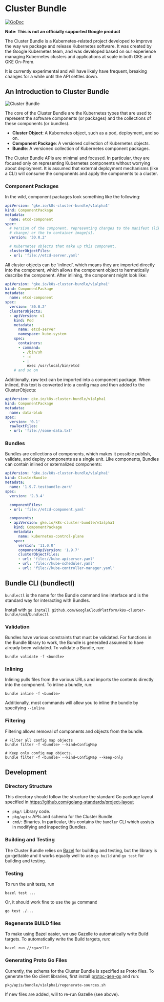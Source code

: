 # Cluster Bundle

[![GoDoc](https://godoc.org/github.com/GoogleCloudPlatform/k8s-cluster-bundle?status.svg)](https://godoc.org/github.com/GoogleCloudPlatform/k8s-cluster-bundle)

**Note: This is not an officially supported Google product**

The Cluster Bundle is a Kubernetes-related project developed to improve the way
we package and release Kubernetes software. It was created by the Google
Kubernetes team, and was developed based on our experience managing Kubernetes
clusters and applications at scale in both GKE and GKE On-Prem.

It is currently experimental and will have likely have frequent, breaking
changes for a while until the API settles down.

## An Introduction to Cluster Bundle

![Cluster Bundle](https://raw.githubusercontent.com/GoogleCloudPlatform/k8s-cluster-bundle/master/cluster_bundle.png)

The core of the Cluster Bundle are the Kubernetes types that are used to
represent the software components (or packages) and the collections of these
components (or bundles).

* **Cluster Object**: A Kubernetes object, such as a pod, deployment, and so on.
* **Component Package**: A versioned collection of Kubernetes objects.
* **Bundle**: A versioned collection of Kubernetes component packages.

The Cluster Bundle APIs are minimal and focused. In particular, they are
focused only on representing Kubernetes components without worrying about
deployment. It is assumed that external deployment mechanisms (like a CLI) will
consume the components and apply the components to a cluster.

### Component Packages

In the wild, component packages look something like the following:

```yaml
apiVersion: 'gke.io/k8s-cluster-bundle/v1alpha1'
kind: ComponentPackage
metadata:
  name: etcd-component
spec:
  # Version of the component, representing changes to the manifest (like a flag
  # change) or the to container image[s].
  version: '30.0.2'

  # Kubernetes objects that make up this component.
  clusterObjectFiles:
  - url: 'file://etcd-server.yaml'
```

All cluster objects can be 'inlined', which means they are imported directly
into the component, which allows the component object to hermetically describe
the component. After inlining, the component might look like:

```yaml
apiVersion: 'gke.io/k8s-cluster-bundle/v1alpha1'
kind: ComponentPackage
metadata:
  name: etcd-component
spec:
  version: '30.0.2'
  clusterObjects:
  - apiVersion: v1
    kind: Pod
    metadata:
      name: etcd-server
      namespace: kube-system
    spec:
      containers:
      - command:
        - /bin/sh
        - -c
        - |
          exec /usr/local/bin/etcd
    # and so on
```

Additionally, raw text can be imported into a component package. When inlined,
this text is converted into a config map and then added to the ClusterObjects:

```yaml
apiVersion: gke.io/k8s-cluster-bundle/v1alpha1
kind: ComponentPackage
metadata:
  name: data-blob
spec:
  version: '0.1'
  rawTextFiles:
  - url: 'file://some-data.txt'
```

### Bundles

Bundles are collections of components, which makes it possible publish,
validate, and deploy components as a single unit. Like components, Bundles can
contain inlined or externalized components:

```yaml
apiVersion: 'gke.io/k8s-cluster-bundle/v1alpha1'
kind: ClusterBundle
metadata:
  name: '1.9.7.testbundle-zork'
spec:
  version: '2.3.4'

  componentFiles:
  - url: 'file://etcd-component.yaml'

  components:
  - apiVersion: gke.io/k8s-cluster-bundle/v1alpha1
    kind: ComponentPackage
    metadata:
      name: kubernetes-control-plane
    spec:
      version: '11.0.0'
      componentApiVersion: '1.9.7'
      clusterObjectFiles:
      - url: 'file://kube-apiserver.yaml'
      - url: 'file://kube-scheduler.yaml'
      - url: 'file://kube-controller-manager.yaml'
```

## Bundle CLI (bundlectl)

`bundlectl` is the name for the Bundle command line interface and is the
standard way for interacting with Bundles.

Install with `go install
github.com/GoogleCloudPlatform/k8s-cluster-bundle/cmd/bundlectl`

### Validation

Bundles have various constraints that must be validated. For functions in the
Bundle library to work, the Bundle is generalled assumed to have already been
validated. To validate a Bundle, run:

```
bundle validate -f <bundle>
```

### Inlining

Inlining pulls files from the various URLs and imports the contents directly
into the component. To inline a bundle, run:

```
bundle inline -f <bundle>
```

Additionally, most commands will allow you to inline the bundle by specifying
`--inline`

### Filtering

Filtering allows removal of components and objects from the bundle.

```
# Filter all config map objects
bundle filter -f <bundle> --kind=ConfigMap 

# Keep only config map objects.
bundle filter -f <bundle> --kind=ConfigMap --keep-only
```

## Development

### Directory Structure

This directory should follow the structure the standard Go package layout
specified in https://github.com/golang-standards/project-layout

*   `pkg/`: Library code.
*   `pkg/apis`: APIs and schema for the Cluster Bundle.
*   `cmd/`: Binaries. In particular, this contains the `bundler` CLI which
    assists in modifying and inspecting Bundles.

### Building and Testing

The Cluster Bundle relies on [Bazel](https://bazel.build/) for building and
testing, but the library is go-gettable and it works equally well to use `go
build` and `go test` for building and testing.

### Testing

To run the unit tests, run

```shell
bazel test ...
```

Or, it should work fine to use the `go` command

```shell
go test ./...
```

### Regenerate BUILD files

To make using Bazel easier, we use Gazelle to automatically write Build targets.
To automatically write the Build targets, run:

```shell
bazel run //:gazelle
```

### Generating Proto Go Files

Currently, the schema for the Cluster Bundle is specified as Proto files. To
generate the Go client libraries, first install
[protoc-gen-go](https://github.com/golang/protobuf#installation) and run:

```shell
pkg/apis/bundle/v1alpha1/regenerate-sources.sh
```

If new files are added, will to re-run Gazelle (see above).
